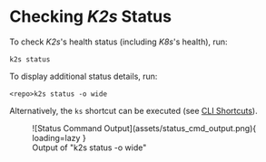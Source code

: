 <!--
SPDX-FileCopyrightText: © 2024 Siemens Healthcare GmbH
SPDX-License-Identifier: MIT
-->

# Checking *K2s* Status
To check *K2s*'s health status (including *K8s*'s health), run:
```console
k2s status
```

To display additional status details, run:
```console
<repo>k2s status -o wide
```

Alternatively, the `ks` shortcut can be executed (see [CLI Shortcuts](../user-guide/cli-shortcuts.md)).

<figure markdown="span">
  ![Status Command Output](assets/status_cmd_output.png){ loading=lazy }
  <figcaption>Output of "k2s status -o wide"</figcaption>
</figure>
